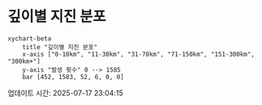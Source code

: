 # 깊이별 지진 분포

```mermaid
xychart-beta
    title "깊이별 지진 분포"
    x-axis ["0-10km", "11-30km", "31-70km", "71-150km", "151-300km", "300km+"]
    y-axis "발생 횟수" 0 --> 1585
    bar [452, 1583, 52, 6, 0, 0]
```

업데이트 시간: 2025-07-17 23:04:15
